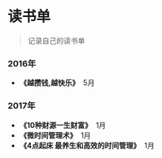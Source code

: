 # 读书单
>记录自己的读书单

### 2016年
* **《越攒钱,越快乐》**&nbsp;&nbsp;5月

### 2017年
* **《10种财源一生财富》**&nbsp;&nbsp;1月
* **《微时间管理术》**&nbsp;&nbsp;1月
* **《4点起床 最养生和高效的时间管理》**&nbsp;&nbsp;1月